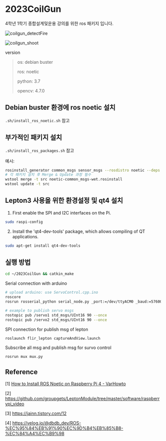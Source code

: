 # 2023CoilGun
4학년 1학기 종합설계및운용 강의를 위한 ros 패키지 입니다.

![coilgun_detectFire](https://github.com/YunaOI08/2023CoilGun/assets/87895999/4bf5839d-26ff-44c5-8d87-48a0e1df1fe7)

![coilgun_shoot](https://github.com/YunaOI08/2023CoilGun/assets/87895999/9a7e573f-fd13-4b9e-86a2-7f870c0b033a)


version
> os: debian buster
> 
> ros: noetic
> 
> python: 3.7
> 
> opencv: 4.7.0
>


## Debian buster 환경에 ros noetic 설치
`.sh/install_ros_noetic.sh` 참고


## 부가적인 패키지 설치
`.sh/install_ros_packages.sh` 참고

예시: 
```bash
rosinstall_generator common_msgs sensor_msgs --rosdistro noetic --deps -wet-only --tar > noetic-common_msgs-wet.rosinstall
# 각 패키지 설치 후 Merge & Update 과정 필수
wstool merge -t src noetic-common_msgs-wet.rosinstall
wstool update -t src
```


## Lepton3 사용을 위한 환경설정 및 qt4 설치
1. First enable the SPI and I2C interfaces on the Pi.
```bash
sudo raspi-config
```

2. Install the 'qt4-dev-tools' package, which allows compiling of QT applications.
```bash
sudo apt-get install qt4-dev-tools
```

## 실행 방법
```bash
cd ~/2023CoilGun && catkin_make
```
Serial connection with arduino
```bash
# upload arduino: use ServoControl.cpp.ino
roscore
rosrun rosserial_python serial_node.py _port:=/dev/ttyACM0 _baud:=57600

# example to publish servo msgs
rostopic pub /servo1 std_msgs/UInt16 90 --once
rostopic pub /servo2 std_msgs/UInt16 90 --once
```
SPI connection for publish msg of lepton
```bash
roslaunch flir_lepton captureAndView.launch
```
Subscribe all msg and publish msg for survo control
```
rosrun mux mux.py
```

## Reference
[1] [How to Install ROS Noetic on Raspberry Pi 4 - VarHowto](https://varhowto.com/install-ros-noetic-raspberry-pi-4/)

[2] https://github.com/groupgets/LeptonModule/tree/master/software/raspberrypi_video

[3] https://jainn.tistory.com/12

[4] https://velog.io/@dbdb_dev/ROS-%EC%95%84%EB%91%90%EC%9D%B4%EB%85%B8-%EC%84%A4%EC%B9%98
